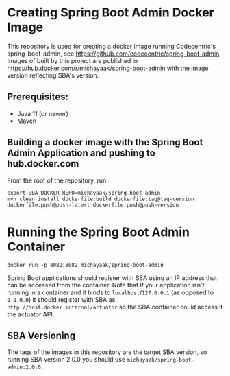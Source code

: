 # Creating Spring Boot Admin Docker Image
This repository is used for creating a docker image running Codecentric's spring-boot-admin, see https://github.com/codecentric/spring-boot-admin.
Images of built by this project are published in https://hub.docker.com/r/michayaak/spring-boot-admin with the image version reflecting SBA's version.

## Prerequisites:
* Java 11 (or newer) 
* Maven

## Building a docker image with the Spring Boot Admin Application and pushing to hub.docker.com
From the root of the repository, run:
```shell script
export SBA_DOCKER_REPO=michayaak/spring-boot-admin
mvn clean install dockerfile:build dockerfile:tag@tag-version dockerfile:push@push-latest dockerfile:push@push-version
```

# Running the Spring Boot Admin Container
```shell script
docker run -p 8082:8082 michayaak/spring-boot-admin
```

Spring Boot applications should register with SBA using an IP address that can be accessed from the container.
Note that If your application isn't running in a container and it binds to `localhost`/`127.0.0.1` (as opposed to `0.0.0.0`)  it should register with SBA as `http://host.docker.internal/actuator` so the SBA container could access it the actuator API.

## SBA Versioning
The tags of the images in this repository are the target SBA version, so running SBA version 2.0.0 you should use `michayaak/spring-boot-admin:2.0.0`.
